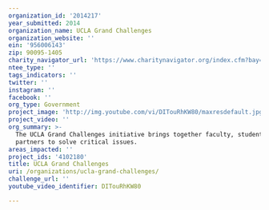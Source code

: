 ```yaml
---
organization_id: '2014217'
year_submitted: 2014
organization_name: UCLA Grand Challenges
organization_website: ''
ein: '956006143'
zip: 90095-1405
charity_navigator_url: 'https://www.charitynavigator.org/index.cfm?bay=search.profile&ein=956006143'
ntee_type: ''
tags_indicators: ''
twitter: ''
instagram: ''
facebook: ''
org_type: Government
project_image: 'http://img.youtube.com/vi/DITouRhKW80/maxresdefault.jpg'
project_video: ''
org_summary: >-
  The UCLA Grand Challenges initiative brings together faculty, students and
  partners to solve critical issues.
areas_impacted: ''
project_ids: '4102180'
title: UCLA Grand Challenges
uri: /organizations/ucla-grand-challenges/
challenge_url: ''
youtube_video_identifier: DITouRhKW80

---
```

